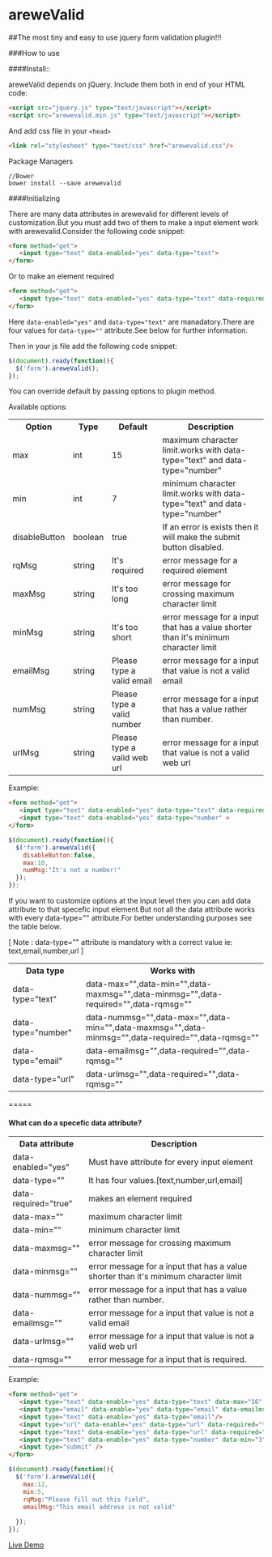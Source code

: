 # areweValid

##The most tiny and easy to use jquery form validation plugin!!!

###How to use

####Install::

areweValid depends on jQuery. Include them both in end of your HTML code:
```html
<script src="jquery.js" type="text/javascript"></script>
<script src="arewevalid.min.js" type="text/javascript"></script>
```
And add css file in your `<head>`

```html
<link rel="stylesheet" type="text/css" href="arewevalid.css"/>
```

Package Managers
```
//Bower
bower install --save arewevalid

```

####Initializing

There are many data attributes in arewevalid for different levels of customization.But you must add two of them to make a input element work with arewevalid.Consider the following code snippet:

```html
<form method="get">
   <input type="text" data-enabled="yes" data-type="text">
</form>
```
Or to make an element required

```html
<form method="get">
   <input type="text" data-enabled="yes" data-type="text" data-required="true">
</form>
```

Here `data-enabled="yes"` and `data-type="text"` are manadatory.There are four values for `data-type=""` attribute.See below for further information.

Then in your js file add the following code snippet:

```js
$(document).ready(function(){
  $('form').areweValid();
});
```

You can override default by passing options to plugin method.

Available options:

<table>
	<tr>
		<th>Option</th>
		<th>Type</th>
		<th>Default</th>
		<th>Description</th>
	</tr>
	<tr>
		<td>max</td>
		<td>int</td>
		<td>15</td>
		<td>maximum character limit.works with data-type="text" and data-type="number"</td>
	</tr>
	<tr>
		<td>min</td>
		<td>int</td>
		<td>7</td>
		<td>minimum character limit.works with data-type="text" and data-type="number"</td>
	</tr>
	<tr>
		<td>disableButton</td>
		<td>boolean</td>
		<td>true</td>
		<td>If an error is exists then it will make the submit button disabled.</td>
	</tr>
	<tr>
		<td>rqMsg</td>
		<td>string</td>
		<td>It's required</td>
		<td>error message for a required element</td>
	</tr>
	<tr>
		<td>maxMsg</td>
		<td>string</td>
		<td>It's too long</td>
		<td>error message for crossing maximum character limit </td>
	</tr>
	<tr>
		<td>minMsg</td>
		<td>string</td>
		<td>It's too short</td>
		<td>error message for a input that has a value shorter than it's minimum character limit </td>
	</tr>
	<tr>
		<td>emailMsg</td>
		<td>string</td>
		<td>Please type a valid email</td>
		<td>error message for a input that value is not a valid email</td>
	</tr>
	<tr>
		<td>numMsg</td>
		<td>string</td>
		<td>Please type a valid number</td>
		<td>error message for a input that has a value rather than number.</td>
	</tr>
	<tr>
		<td>urlMsg</td>
		<td>string</td>
		<td>Please type a valid web url</td>
		<td>error message for a input that value is not a valid web url</td>
	</tr>
</table>

Example:
```html
<form method="get">
   <input type="text" data-enabled="yes" data-type="text" data-required="true">
   <input type="text" data-enabled="yes" data-type="number" >
</form>
```
```js
$(document).ready(function(){
  $('form').areweValid({
  	disableButton:false,
  	max:10,
  	numMsg:"It's not a number!"
  });
});
```


If you want to customize options at the input level then you can add data attribute to that specefic input element.But not all the data attribute works with every data-type="" attribute.For better understanding purposes see the table below.

[ Note : data-type=""  attribute is mandatory with a correct value ie: text,email,number,url ]

<table>
	<tr>
		<th>Data type </th>
		<th>Works with</th>
	</tr>
	<tr>
		<td>data-type="text"</td>
		<td>
			data-max="",data-min="",data-maxmsg="",data-minmsg="",data-required="",data-rqmsg=""
		</td>
	</tr>
	<tr>
		<td>data-type="number"</td>
		<td>
			data-nummsg="",data-max="",data-min="",data-maxmsg="",data-minmsg="",data-required="",data-rqmsg=""
		</td>
	</tr>
	<tr>
		<td>data-type="email"</td>
		<td>
			data-emailmsg="",data-required="",data-rqmsg=""
		</td>
	</tr>
	<tr>
		<td>data-type="url"</td>
		<td>
			data-urlmsg="",data-required="",data-rqmsg=""
		</td>
	</tr>
</table>

=====

#### What can do a specefic data attribute?

<table>
	<tr>
		<th>Data attribute </th>
		<th>Description</th>
	</tr>
	<tr>
		<td>data-enabled="yes"</td>
		<td>
			Must have attribute for every input element
		</td>
	</tr>
	<tr>
		<td>data-type=""</td>
		<td>
			It has four values.[text,number,url,email]
		</td>
	</tr>
	<tr>
		<td>data-required="true"</td>
		<td>
			makes an element required 
		</td>
	</tr>
	<tr>
		<td>data-max=""</td>
		<td>
			maximum character limit
		</td>
	</tr>
	<tr>
		<td>data-min=""</td>
		<td>
			minimum character limit
		</td>
	</tr>
	<tr>
		<td>data-maxmsg=""</td>
		<td>
			error message for crossing maximum character limit
		</td>
	</tr>
	<tr>
		<td>data-minmsg=""</td>
		<td>
			error message for a input that has a value shorter than it's minimum character limit
		</td>
	</tr>
	<tr>
		<td>data-nummsg=""</td>
		<td>
			error message for a input that has a value rather than number.
		</td>
	</tr>
	<tr>
		<td>data-emailmsg=""</td>
		<td>
			error message for a input that value is not a valid email
		</td>
	</tr>
	<tr>
		<td>data-urlmsg=""</td>
		<td>
			error message for a input that value is not a valid web url
		</td>
	</tr>
	<tr>
		<td>data-rqmsg=""</td>
		<td>
			error message for a input that is required.
		</td>
	</tr>

</table>

Example:
```html
<form method="get">
   <input type="text" data-enable="yes" data-type="text" data-max="16" data-required="true">
   <input type="email" data-enable="yes" data-type="email" data-emailmsg="Invalid email address"/>
   <input type="text" data-enable="yes" data-type="email"/>
   <input type="url" data-enable="yes" data-type="url" data-required="true"/>
   <input type="text" data-enable="yes" data-type="url" data-required="true"/>
   <input type="text" data-enable="yes" data-type="number" data-min="3" data-minmsg="Please enter at least 3 characters"/>
   <input type="submit" />
</form>
```
```js
$(document).ready(function(){
  $('form').areweValid({
  	max:12,
  	min:5,
  	rqMsg:"Please fill out this field",
  	emailMsg:"This email address is not valid"
  	
  });
});
```
[Live Demo](http://codepen.io/sakib11/pen/yYGpYJ)

